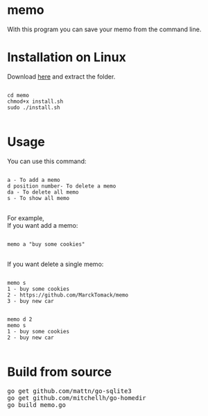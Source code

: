 # memo

With this program you can save your memo from the command line.

# Installation on Linux

Download <a href="https://github.com/MarckTomack/memo/releases/tag/v1.0">here</a> and extract the folder.

<pre>
<code>
cd memo
chmod+x install.sh
sudo ./install.sh
</code>
</pre>

# Usage

You can use this command:
<pre>
<code>
a - To add a memo
d position number- To delete a memo
da - To delete all memo
s - To show all memo
</code>
</pre>

For example,<br>
If you want add a memo:
<pre>
<code>
memo a "buy some cookies"
</code>
</pre>
If you want delete a single memo:
<pre>
<code>
memo s
1 - buy some cookies
2 - https://github.com/MarckTomack/memo
3 - buy new car
<br>
memo d 2
memo s
1 - buy some cookies
2 - buy new car
</code>
</pre>

# Build from source

<pre>
go get github.com/mattn/go-sqlite3
go get github.com/mitchellh/go-homedir
go build memo.go
</pre>
